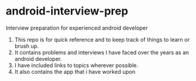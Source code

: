 # android-interview-prep
Interview preparation for experienced android developer


1. This repo is for quick reference and to keep track of things to learn or brush up.
2. It contains problems and interviews I have faced over the years as an android developer.
3. I have included links to topics wherever possible.
4. It also contains the app that i have worked upon





